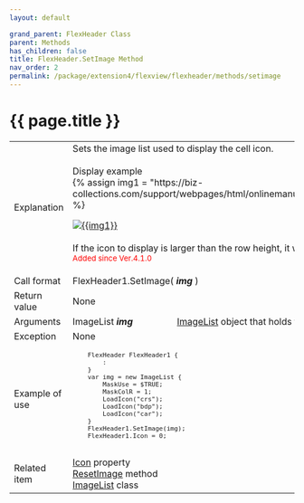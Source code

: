 ```yaml
---
layout: default

grand_parent: FlexHeader Class
parent: Methods
has_children: false
title: FlexHeader.SetImage Method
nav_order: 2
permalink: /package/extension4/flexview/flexheader/methods/setimage
---
```

# {{ page.title }}

<table>
  <tr>
    <td>Explanation</td>
    <td colspan="2">Sets the image list used to display the cell icon.<br><br> Display example<br>{% assign img1 = "https://biz-collections.com/support/webpages/html/onlinemanual/browser/crs/pac/ext4/ext_flexheaderm1.files/image001.png" %}

<a href="{{ img1 }}" target="_blank"> <img src="{{ img1 }}" alt="{{img1}}"></a><br><br>If the icon to display is larger than the row height, it will be scaled down while maintaining the aspect ratio.<br><small><span style="color:red">Added since Ver.4.1.0</span></small></td>
  </tr>
  <tr>
    <td>Call format</td>
    <td colspan="2">FlexHeader1.SetImage( <b><i>img</i></b> )</td>
  </tr>
  <tr>
    <td>Return value</td>
    <td colspan="2">None</td>
  </tr>  
  <tr>
    <td>Arguments</td>
    <td>ImageList <b><i>img</i></b></td>
    <td><a href="/package/extension4/imagelist">ImageList</a> object that holds the image list you want to display</td>
  </tr>
  <tr>
    <td>Exception</td>
    <td colspan="2">None</td>
  </tr>
  <tr>
    <td>Example of use</td>
    <td colspan="2"><code><pre>
    FlexHeader FlexHeader1 {
        :
    }
    var img = new ImageList {
        MaskUse = $TRUE;
        MaskColR = 1;
        LoadIcon("crs");
        LoadIcon("bdp");
        LoadIcon("car");
    }
    FlexHeader1.SetImage(img);
    FlexHeader1.Icon = 0;
    </pre></code></td>
  </tr>
  <tr>
    <td>Related item</td>
    <td colspan="2"><a href="/package/extension4/flexview/flexheader/properties/icon">Icon</a> property<br><a href="/package/extension4/flexview/flexheader/methods/resetimage">ResetImage</a> method<br><a href="/package/extension4/imagelist">ImageList</a> class<br></td>
  </tr>
</table>